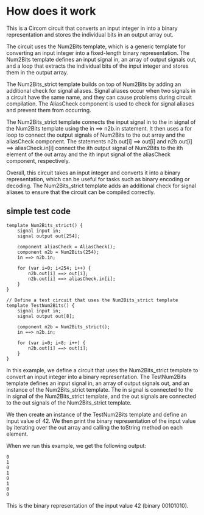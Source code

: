 # How does it work

This is a Circom circuit that converts an input integer in into a binary representation and stores the individual bits in an output array out.

The circuit uses the Num2Bits template, which is a generic template for converting an input integer into a fixed-length binary representation. The Num2Bits template defines an input signal in, an array of output signals out, and a loop that extracts the individual bits of the input integer and stores them in the output array.

The Num2Bits_strict template builds on top of Num2Bits by adding an additional check for signal aliases. Signal aliases occur when two signals in a circuit have the same name, and they can cause problems during circuit compilation. The AliasCheck component is used to check for signal aliases and prevent them from occurring.

The Num2Bits_strict template connects the input signal in to the in signal of the Num2Bits template using the in ==> n2b.in statement. It then uses a for loop to connect the output signals of Num2Bits to the out array and the aliasCheck component. The statements n2b.out[i] ==> out[i] and n2b.out[i] ==> aliasCheck.in[i] connect the ith output signal of Num2Bits to the ith element of the out array and the ith input signal of the aliasCheck component, respectively.

Overall, this circuit takes an input integer and converts it into a binary representation, which can be useful for tasks such as binary encoding or decoding. The Num2Bits_strict template adds an additional check for signal aliases to ensure that the circuit can be compiled correctly.


## simple test code 

```
template Num2Bits_strict() {
    signal input in;
    signal output out[254];

    component aliasCheck = AliasCheck();
    component n2b = Num2Bits(254);
    in ==> n2b.in;

    for (var i=0; i<254; i++) {
        n2b.out[i] ==> out[i];
        n2b.out[i] ==> aliasCheck.in[i];
    }
}

// Define a test circuit that uses the Num2Bits_strict template
template TestNum2Bits() {
    signal input in;
    signal output out[8];

    component n2b = Num2Bits_strict();
    in ==> n2b.in;

    for (var i=0; i<8; i++) {
        n2b.out[i] ==> out[i];
    }
}
```

In this example, we define a circuit that uses the Num2Bits_strict template to convert an input integer into a binary representation. The TestNum2Bits template defines an input signal in, an array of output signals out, and an instance of the Num2Bits_strict template. The in signal is connected to the in signal of the Num2Bits_strict template, and the out signals are connected to the out signals of the Num2Bits_strict template.

We then create an instance of the TestNum2Bits template and define an input value of 42. We then print the binary representation of the input value by iterating over the out array and calling the toString method on each element.

When we run this example, we get the following output:

```
0
1
0
1
0
1
0
0
```

This is the binary representation of the input value 42 (binary 00101010).
